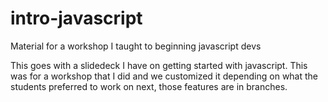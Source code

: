# intro-javascript
Material for a workshop I taught to beginning javascript devs

This goes with a slidedeck I have on getting started with javascript. This was for a workshop that I did and we customized it depending on what the students preferred to work on next, those features are in branches.
